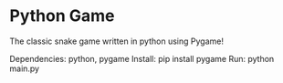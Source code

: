 # Python Game
The classic snake game written in python using Pygame!

Dependencies: python, pygame
Install: pip install pygame
Run: python main.py
